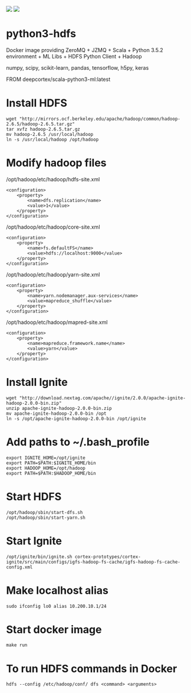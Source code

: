 [![](https://images.microbadger.com/badges/image/deepcortex/python3-hdfs.svg)](https://microbadger.com/images/deepcortex/python3-hdfs "Get your own image badge on microbadger.com")
[![](https://images.microbadger.com/badges/commit/deepcortex/python3-hdfs.svg)](https://microbadger.com/images/deepcortex/python3-hdfs "Get your own commit badge on microbadger.com")

# python3-hdfs
Docker image providing ZeroMQ + JZMQ + Scala + Python 3.5.2 environment + ML Libs + HDFS Python Client + Hadoop

numpy, scipy, scikit-learn, pandas, tensorflow, h5py, keras

FROM deepcortex/scala-python3-ml:latest

# Install HDFS
```
wget "http://mirrors.ocf.berkeley.edu/apache/hadoop/common/hadoop-2.6.5/hadoop-2.6.5.tar.gz"
tar xvfz hadoop-2.6.5.tar.gz
mv hadoop-2.6.5 /usr/local/hadoop
ln -s /usr/local/hadoop /opt/hadoop
```

# Modify hadoop files  

/opt/hadoop/etc/hadoop/hdfs-site.xml

```
<configuration>
    <property>
        <name>dfs.replication</name>
        <value>1</value>
    </property>
</configuration>
```

/opt/hadoop/etc/hadoop/core-site.xml

```
<configuration>
    <property>
        <name>fs.defaultFS</name>
        <value>hdfs://localhost:9000</value>
    </property>
</configuration>
```

/opt/hadoop/etc/hadoop/yarn-site.xml

```
<configuration>
    <property>
        <name>yarn.nodemanager.aux-services</name>
        <value>mapreduce_shuffle</value>
    </property>
</configuration>
```

/opt/hadoop/etc/hadoop/mapred-site.xml

```
<configuration>
    <property>
        <name>mapreduce.framework.name</name>
        <value>yarn</value>
    </property>
</configuration>
```

# Install Ignite

```
wget "http://download.nextag.com/apache//ignite/2.0.0/apache-ignite-hadoop-2.0.0-bin.zip"
unzip apache-ignite-hadoop-2.0.0-bin.zip
mv apache-ignite-hadoop-2.0.0-bin /opt
ln -s /opt/apache-ignite-hadoop-2.0.0-bin /opt/ignite
```

# Add paths to ~/.bash_profile

```
export IGNITE_HOME=/opt/ignite
export PATH=$PATH:$IGNITE_HOME/bin
export HADOOP_HOME=/opt/hadoop
export PATH=$PATH:$HADOOP_HOME/bin
```

# Start HDFS

```
/opt/hadoop/sbin/start-dfs.sh
/opt/hadoop/sbin/start-yarn.sh
```

# Start Ignite 

```
/opt/ignite/bin/ignite.sh cortex-prototypes/cortex-ignite/src/main/configs/igfs-hadoop-fs-cache/igfs-hadoop-fs-cache-config.xml
```

# Make localhost alias

```
sudo ifconfig lo0 alias 10.200.10.1/24
```

# Start docker image 

```
make run

```

# To run HDFS commands in Docker

```
hdfs --config /etc/hadoop/conf/ dfs <command> <arguments>
```
